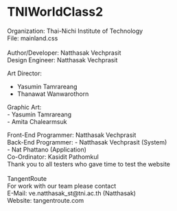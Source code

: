 # TNIWorldClass2

Organization: Thai-Nichi Institute of Technology<br />
File: mainland.css<br />
<br />
Author/Developer: Natthasak Vechprasit<br />
Design Engineer: Natthasak Vechprasit<br />
<p>
Art Director:<br />
<ul>
<li>Yasumin Tamrareang</li>
<li>Thanawat Wanwarothorn</li>
</ul>
</p>
<p>
Graphic Art:<br />
- Yasumin Tamrareang<br />
- Amita Chalearmsuk<br />
</p>
Front-End Programmer: Natthasak Vechprasit<br />
Back-End Programmer:  
- Natthasak Vechprasit (System)<br />
- Nat Phattano (Application)<br />
Co-Ordinator: Kasidit Pathomkul<br />
Thank you to all testers who gave time to test the website<br />
<br />
TangentRoute<br />
For work with our team please contact<br />
E-Mail: ve.natthasak_st@tni.ac.th (Natthasak)<br />
Website: tangentroute.com<br />
